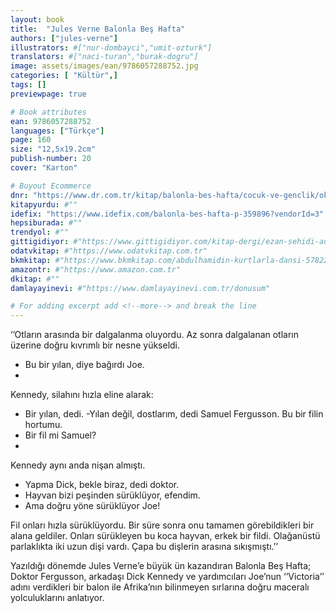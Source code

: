 ```yaml
---
layout: book
title:  "Jules Verne Balonla Beş Hafta"
authors: ["jules-verne"]
illustrators: #["nur-dombayci","umit-ozturk"]
translators: #["naci-turan","burak-dogru"]
image: assets/images/ean/9786057288752.jpg
categories: [ "Kültür",]
tags: []
previewpage: true

# Book attributes
ean: 9786057288752
languages: ["Türkçe"]
page: 160
size: "12,5x19.2cm"
publish-number: 20
cover: "Karton"

# Buyout Ecommerce
dnr: "https://www.dr.com.tr/kitap/balonla-bes-hafta/cocuk-ve-genclik/okul-cagi-6-10-yas/cocuk-klasik/urunno=0002023589001"
kitapyurdu: #""
idefix: "https://www.idefix.com/balonla-bes-hafta-p-359896?vendorId=3"
hepsiburada: #""
trendyol: #""
gittigidiyor: #"https://www.gittigidiyor.com/kitap-dergi/ezan-sehidi-adnan-menderes_pdp_732728793"
odatvkitap: #"https://www.odatvkitap.com.tr"
bkmkitap: #"https://www.bkmkitap.com/abdulhamidin-kurtlarla-dansi-578226"
amazontr: #"https://www.amazon.com.tr"
dkitap: #""
damlayayinevi: #"https://www.damlayayinevi.com.tr/donusum"

# For adding excerpt add <!--more--> and break the line
---
```

‘’Otların arasında bir dalgalanma oluyordu. Az sonra dalgalanan otların üzerine doğru kıvrımlı bir nesne yükseldi.
- Bu bir yılan, diye bağırdı Joe.
- 
Kennedy, silahını hızla eline alarak:
- Bir yılan, dedi.
-Yılan değil, dostlarım, dedi Samuel Fergusson. Bu bir filin hortumu.
- Bir fil mi Samuel?
- 
Kennedy aynı anda nişan almıştı.
- Yapma Dick, bekle biraz, dedi doktor.
- Hayvan bizi peşinden sürüklüyor, efendim.
- Ama doğru yöne sürüklüyor Joe!

Fil onları hızla sürüklüyordu. Bir süre sonra onu tamamen görebildikleri bir alana geldiler. Onları sürükleyen bu koca hayvan, erkek bir fildi. Olağanüstü parlaklıkta iki uzun dişi vardı. Çapa bu dişlerin arasına sıkışmıştı.’’

Yazıldığı dönemde Jules Verne’e büyük ün kazandıran Balonla Beş Hafta; Doktor Fergusson, arkadaşı Dick Kennedy ve yardımcıları Joe’nun ‘’Victoria’’ adını verdikleri bir balon ile Afrika’nın bilinmeyen sırlarına doğru maceralı yolculuklarını anlatıyor.


<!--more--> 